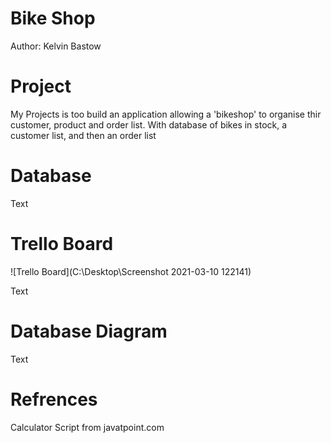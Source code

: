 # Bike Shop
Author: Kelvin Bastow

# Project

My Projects is too build an application allowing a 'bikeshop' to organise thir customer, product and order list. With database of bikes in stock, a customer list, and then an order list

# Database

Text

# Trello Board

![Trello Board](C:\Desktop\Screenshot 2021-03-10 122141)

Text

# Database Diagram

Text

# Refrences

Calculator Script from javatpoint.com

